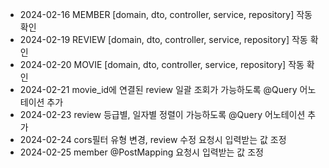 - 2024-02-16  MEMBER [domain, dto, controller, service, repository] 작동 확인
- 2024-02-19  REVIEW [domain, dto, controller, service, repository] 작동 확인
- 2024-02-20  MOVIE [domain, dto, controller, service, repository] 작동 확인
- 2024-02-21  movie_id에 연결된 review 일괄 조회가 가능하도록 @Query 어노테이션 추가
- 2024-02-23  review 등급별, 일자별 정렬이 가능하도록 @Query 어노테이션 추가
- 2024-02-24  cors필터 유형 변경, review 수정 요청시 입력받는 값 조정
- 2024-02-25  member @PostMapping 요청시 입력받는 값 조정
